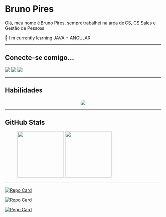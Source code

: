 # Bruno Pires

<P>  Olá, meu nome é Bruno Pires, sempre trabalhei na área de CS, CS Sales e Gestão de Pessoas</h2>
<p> 🌱 I’m currently learning JAVA + ANGULAR</h2>
<br>
<hr>
<p></p>

## **Conecte-se comigo...**
<div>
<a href="https://www.instagram.com/ibrunopires" target="_blank"><img loading="lazy" src="https://img.shields.io/badge/-Instagram-%23E4405F?style=for-the-badge&logo=instagram&logoColor=white" target="_blank"></a>
<a href = "brunopires.ctto@gmail.com"><img loading="lazy" src="https://img.shields.io/badge/Gmail-D14836?style=for-the-badge&logo=gmail&logoColor=white" target="_blank"></a>
<a href="https://www.linkedin.com/in/bruno-pires-046216135" target="_blank"><img loading="lazy" src="https://img.shields.io/badge/-LinkedIn-%230077B5?style=for-the-badge&logo=linkedin&logoColor=white" target="_blank"></a>   
</div>
<HR>

## **Habilidades**

<p align="center">
  <a href="https://skillicons.dev">
    <img src="https://skillicons.dev/icons?i=java,angular,javascript,css,html,github,python,mongodb,mysql,virtualstudio" />
  </a>
</p>
<hr>

## **GitHub Stats**
<figure>
  <a href="https://github.com/BruhhPires">
    <img loading="lazy" height="150em" src="https://github-readme-stats.vercel.app/api/top-langs/?username=BruhhPires&layout=compact&langs_count=7&theme=vision-friendly-dark"/>
  </a>
  <a href="https://github.com/BruhhPires">
    <img loading="lazy" height="150em" src="https://github-readme-stats.vercel.app/api?username=BruhhPires&show_icons=true&theme=vision-friendly-dark&include_all_commits=true&count_private=true"/>
  </a>
</figure>

<hr>

[![Repo Card](https://github-readme-stats.vercel.app/api/pin/?username=BruhhPires&repo=chess-system-java&bg_color=000&border_color=30A3DC&show_icons=true&icon_color=30A3DC&title_color=FFA500&text_color=FFF)](https://github.com/BruhhPires/chess-system-java)

[![Repo Card](https://github-readme-stats.vercel.app/api/pin/?username=BruhhPires&repo=workshop-spring-boot-mongodb&bg_color=000&border_color=30A3DC&show_icons=true&icon_color=30A3DC&title_color=FFA500&text_color=FFF)](https://github.com/BruhhPires/workshop-spring-boot-mongodb)

[![Repo Card](https://github-readme-stats.vercel.app/api/pin/?username=BruhhPires&repo=workshop-springboot3-jpa&bg_color=000&border_color=30A3DC&show_icons=true&icon_color=30A3DC&title_color=FFA500&text_color=FFF)](https://github.com/BruhhPires/workshop-springboot3-jpa)


